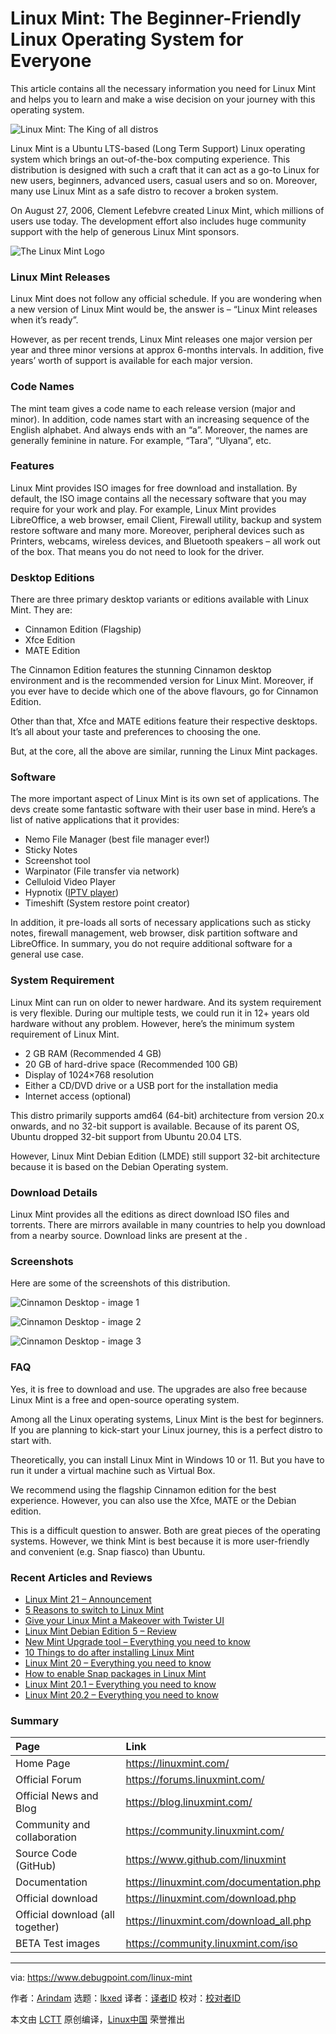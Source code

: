 [#]: subject: "Linux Mint: The Beginner-Friendly Linux Operating System for Everyone"
[#]: via: "https://www.debugpoint.com/linux-mint"
[#]: author: "Arindam https://www.debugpoint.com/author/admin1/"
[#]: collector: "lkxed"
[#]: translator: " "
[#]: reviewer: " "
[#]: publisher: " "
[#]: url: " "

Linux Mint: The Beginner-Friendly Linux Operating System for Everyone
======
This article contains all the necessary information you need for Linux Mint and helps you to learn and make a wise decision on your journey with this operating system.

![Linux Mint: The King of all distros][1]

Linux Mint is a Ubuntu LTS-based (Long Term Support) Linux operating system which brings an out-of-the-box computing experience. This distribution is designed with such a craft that it can act as a go-to Linux for new users, beginners, advanced users, casual users and so on. Moreover, many use Linux Mint as a safe distro to recover a broken system.

On August 27, 2006, Clement Lefebvre created Linux Mint, which millions of users use today. The development effort also includes huge community support with the help of generous Linux Mint sponsors.

![The Linux Mint Logo][2]

### Linux Mint Releases

Linux Mint does not follow any official schedule. If you are wondering when a new version of Linux Mint would be, the answer is – “Linux Mint releases when it’s ready”.

However, as per recent trends, Linux Mint releases one major version per year and three minor versions at approx 6-months intervals. In addition, five years’ worth of support is available for each major version.

### Code Names

The mint team gives a code name to each release version (major and minor). In addition, code names start with an increasing sequence of the English alphabet. And always ends with an “a”. Moreover, the names are generally feminine in nature. For example, “Tara”, “Ulyana”, etc.

### Features

Linux Mint provides ISO images for free download and installation. By default, the ISO image contains all the necessary software that you may require for your work and play. For example, Linux Mint provides LibreOffice, a web browser, email Client, Firewall utility, backup and system restore software and many more. Moreover, peripheral devices such as Printers, webcams, wireless devices, and Bluetooth speakers – all work out of the box. That means you do not need to look for the driver.

### Desktop Editions

There are three primary desktop variants or editions available with Linux Mint. They are:

* Cinnamon Edition (Flagship)
* Xfce Edition
* MATE Edition

The Cinnamon Edition features the stunning Cinnamon desktop environment and is the recommended version for Linux Mint. Moreover, if you ever have to decide which one of the above flavours, go for Cinnamon Edition.

Other than that, Xfce and MATE editions feature their respective desktops. It’s all about your taste and preferences to choosing the one.

But, at the core, all the above are similar, running the Linux Mint packages.

### Software

The more important aspect of Linux Mint is its own set of applications. The devs create some fantastic software with their user base in mind. Here’s a list of native applications that it provides:

* Nemo File Manager (best file manager ever!)
* Sticky Notes
* Screenshot tool
* Warpinator (File transfer via network)
* Celluloid Video Player
* Hypnotix ([IPTV player][3])
* Timeshift (System restore point creator)

In addition, it pre-loads all sorts of necessary applications such as sticky notes, firewall management, web browser, disk partition software and LibreOffice. In summary, you do not require additional software for a general use case.

### System Requirement

Linux Mint can run on older to newer hardware. And its system requirement is very flexible. During our multiple tests, we could run it in 12+ years old hardware without any problem. However, here’s the minimum system requirement of Linux Mint.

* 2 GB RAM (Recommended 4 GB)
* 20 GB of hard-drive space (Recommended 100 GB)
* Display of 1024×768 resolution
* Either a CD/DVD drive or a USB port for the installation media
* Internet access (optional)

This distro primarily supports amd64 (64-bit) architecture from version 20.x onwards, and no 32-bit support is available. Because of its parent OS, Ubuntu dropped 32-bit support from Ubuntu 20.04 LTS.

However, Linux Mint Debian Edition (LMDE) still support 32-bit architecture because it is based on the Debian Operating system.

### Download Details

Linux Mint provides all the editions as direct download ISO files and torrents. There are mirrors available in many countries to help you download from a nearby source. Download links are present at the .

### Screenshots

Here are some of the screenshots of this distribution.

![Cinnamon Desktop - image 1][4]

![Cinnamon Desktop - image 2][5]

![Cinnamon Desktop - image 3][6]

### FAQ

Yes, it is free to download and use. The upgrades are also free because Linux Mint is a free and open-source operating system.

Among all the Linux operating systems, Linux Mint is the best for beginners. If you are planning to kick-start your Linux journey, this is a perfect distro to start with.

Theoretically, you can install Linux Mint in Windows 10 or 11. But you have to run it under a virtual machine such as Virtual Box.

We recommend using the flagship Cinnamon edition for the best experience. However, you can also use the Xfce, MATE or the Debian edition.

This is a difficult question to answer. Both are great pieces of the operating systems. However, we think Mint is best because it is more user-friendly and convenient (e.g. Snap fiasco) than Ubuntu.

### Recent Articles and Reviews

* [Linux Mint 21 – Announcement][7]
* [5 Reasons to switch to Linux Mint][8]
* [Give your Linux Mint a Makeover with Twister UI][9]
* [Linux Mint Debian Edition 5 – Review][10]
* [New Mint Upgrade tool – Everything you need to know][11]
* [10 Things to do after installing Linux Mint][12]
* [Linux Mint 20 – Everything you need to know][13]
* [How to enable Snap packages in Linux Mint][14]
* [Linux Mint 20.1 – Everything you need to know][15]
* [Linux Mint 20.2 – Everything you need to know][16]

### Summary

| Page | Link |
| :- | :- |
| Home Page | https://linuxmint.com/ | 
| Official Forum | https://forums.linuxmint.com/ | 
| Official News and Blog | https://blog.linuxmint.com/ | 
| Community and collaboration | https://community.linuxmint.com/ | 
| Source Code (GitHub) | https://www.github.com/linuxmint | 
| Documentation | https://linuxmint.com/documentation.php | 
| Official download | https://linuxmint.com/download.php | 
| Official download (all together) | https://linuxmint.com/download_all.php | 
| BETA Test images | https://community.linuxmint.com/iso |

--------------------------------------------------------------------------------

via: https://www.debugpoint.com/linux-mint

作者：[Arindam][a]
选题：[lkxed][b]
译者：[译者ID](https://github.com/译者ID)
校对：[校对者ID](https://github.com/校对者ID)

本文由 [LCTT](https://github.com/LCTT/TranslateProject) 原创编译，[Linux中国](https://linux.cn/) 荣誉推出

[a]: https://www.debugpoint.com/author/admin1/
[b]: https://github.com/lkxed
[1]: https://www.debugpoint.com/wp-content/uploads/2022/06/linuxmint-logo-1024x576.jpg
[2]: https://www.debugpoint.com/wp-content/uploads/2022/06/The-Linux-Mint-Logo-1024x247.jpg
[3]: https://www.debugpoint.com/wp-content/uploads/2020/12/Hypnotix-IPTV-Player-Linux-Mint-20.1.jpg
[4]: https://i1.wp.com/www.debugpoint.com/wp-content/uploads/2022/06/Cinnamon-Desktop-image-1-1024x635.jpg?ssl=1
[5]: https://i2.wp.com/www.debugpoint.com/wp-content/uploads/2022/06/Cinnamon-Desktop-image-2-1024x634.jpg?ssl=1
[6]: https://i0.wp.com/www.debugpoint.com/wp-content/uploads/2022/06/Cinnamon-Desktop-image-3-1024x634.jpg?ssl=1
[7]: https://www.debugpoint.com/linux-mint-21-announcement/

[8]: https://www.debugpoint.com/5-reasons-to-switch-to-linux-mint/

[9]: https://www.debugpoint.com/twister-ui-2022/

[10]: https://www.debugpoint.com/linux-mint-debian-edition-5-review/

[11]: https://www.debugpoint.com/mint-upgrade-tool/
[12]: https://www.debugpoint.com/10-things-to-do-after-installing-linux-mint-20/
[13]: https://www.debugpoint.com/linux-mint-20/
[14]: https://www.debugpoint.com/how-to-enable-snap-package-in-linux-mint-20/
[15]: https://www.debugpoint.com/linux-mint-20-1-ulyssa-new-features-and-release-dates/
[16]: https://www.debugpoint.com/linux-mint-20-2-release-announcement/
[17]: https://t.me/debugpoint
[18]: https://twitter.com/DebugPoint
[19]: https://www.youtube.com/c/debugpoint?sub_confirmation=1
[20]: https://facebook.com/DebugPoint
[21]: https://t.me/debugpoint
